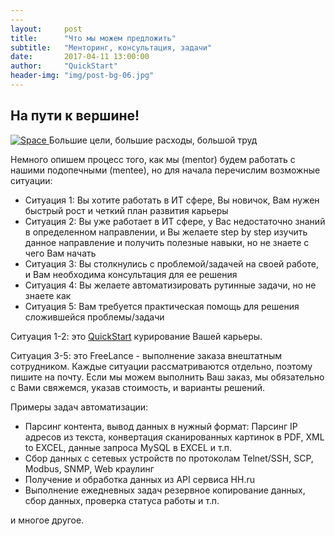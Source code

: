 ```yaml
---
---
layout:     post
title:      "Что мы можем предложить"
subtitle:   "Менторинг, консультация, задачи"
date:       2017-04-11 13:00:00
author:     "QuickStart"
header-img: "img/post-bg-06.jpg"
---
```

<h2 class="section-heading">На пути к вершине!</h2>
<a href="#">
    <img src="{{ site.baseurl }}/img/post-sample-image.jpg" alt="Space">
</a>
<span class="caption text-muted">Большие цели, большие расходы, большой труд</span>

<p>Немного опишем процесс того, как мы (mentor) будем работать с нашими подопечными (mentee), но для начала перечислим возможные ситуации:</p>
<ul>
	<li>Ситуация 1: Вы хотите работать в ИТ сфере, Вы новичок, Вам нужен быстрый рост и четкий план развития карьеры</li>
	<li>Ситуация 2: Вы уже работает в ИТ сфере, у Вас недостаточно знаний в определенном направлении, и Вы желаете step by step изучить данное направление и получить полезные навыки, но не знаете с чего Вам начать</li>
	<li>Ситуация 3: Вы столкнулись с проблемой/задачей на своей работе, и Вам необходима консультация для ее решения</li>
	<li>Ситуация 4: Вы желаете автоматизировать рутинные задачи, но не знаете как</li>
	<li>Ситуация 5: Вам требуется практическая помощь для решения сложившейся проблемы/задачи</li>	
</ul>

<p>Ситуация 1-2: это <a href="">QuickStart</a> курирование Вашей карьеры.</p>
<p>Ситуация 3-5: это FreeLance - выполнение заказа внештатным сотрудником. Каждые ситуации рассматриваются отдельно, поэтому пишите на почту. Если мы можем выполнить Ваш заказ, мы обязательно с Вами свяжемся, указав стоимость, и варианты решений.</p>

<p>Примеры задач автоматизации:</p>
<ul>
	<li>Парсинг контента, вывод данных в нужный формат: Парсинг IP адресов из текста, конвертация сканированных картинок в PDF, XML to EXCEL, данные запроса MySQL в EXCEL и т.п.</li>
	<li>Сбор данных с сетевых устройств по протоколам Telnet/SSH, SCP, Modbus, SNMP, Web краулинг</li>
	<li>Получение и обработка данных из API сервиса HH.ru</li>
	<li>Выполнение ежедневных задач резервное копирование данных, сбор данных, проверка статуса работы и т.п.</li>
</ul>
<p>и многое другое.</p>
